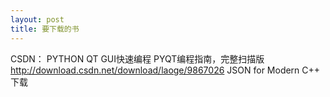 ```yaml
---
layout: post
title: 要下载的书
---
```

CSDN：   PYTHON QT GUI快速编程 PYQT编程指南，完整扫描版
http://download.csdn.net/download/laoge/9867026
JSON for Modern C++ 下载
